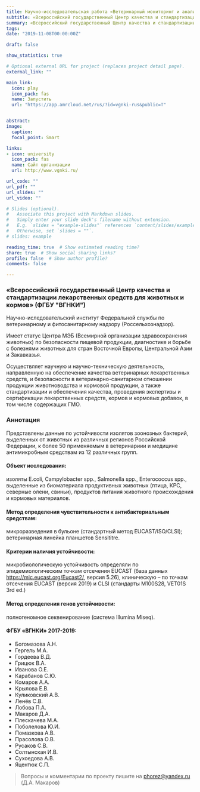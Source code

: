 ```yaml
---
title: Научно-исследовательская работа «Ветеринарный мониторинг и анализ риска антибиотикорезистентности зоонозных бактерий»
subtitle: «Всероссийский государственный Центр качества и стандартизации лекарственных средств для животных и кормов» (ФГБУ «ВГНКИ») 
summary: «Всероссийский государственный Центр качества и стандартизации лекарственных средств для животных и кормов» (ФГБУ «ВГНКИ») 
tags:
date: "2019-11-08T00:00:00Z"

draft: false

show_statistics: true

# Optional external URL for project (replaces project detail page).
external_link: "" 

main_link: 
  icon: play
  icon_pack: fas
  name: Запустить
  url: "https://app.amrcloud.net/rus/?id=vgnki-rus&public=T"


abstract: 
image:
  caption: 
  focal_point: Smart

links:
- icon: university
  icon_pack: fas
  name: Сайт организации
  url: http://www.vgnki.ru/

url_code: ""
url_pdf: ""
url_slides: ""
url_video: ""

# Slides (optional).
#   Associate this project with Markdown slides.
#   Simply enter your slide deck's filename without extension.
#   E.g. `slides = "example-slides"` references `content/slides/example-slides.md`.
#   Otherwise, set `slides = ""`.
# slides: example

reading_time: true  # Show estimated reading time?
share: true  # Show social sharing links?
profile: false  # Show author profile?
comments: false 

---
```


### «Всероссийский государственный Центр качества и стандартизации лекарственных средств для животных и кормов» (ФГБУ "ВГНКИ")

Научно-иследовательский институт Федеральной службы по ветеринарному и фитосанитарному надзору (Россельхознадзор).

Имеет статус Центра МЭБ (Всемирной организации здравоохранения животных) по безопасности пищевой продукции, диагностике и борьбе с болезнями животных для стран Восточной Европы, Центральной Азии и Закавказья.

Осуществляет научную и научно-техническую деятельность, направленную на обеспечение качества ветеринарных лекарственных средств, и безопасности в ветеринарно-санитарном отношении продукции животноводства и кормовой продукции, а также стандартизации и обеспечения качества, проведения экспертизы и сертификации лекарственных средств, кормов и кормовых добавок, в том числе содержащих ГМО.

### Аннотация

Представлены данные по устойчивости изолятов зоонозных бактерий, выделенных от животных из различных регионов Российской Федерации, к более 50 применяемым в ветеринариии и медицине антимикробным средствам из 12 различных групп.

#### Объект исследования: 

изоляты E.coli, Campylobacter spp., Salmonella spp., Enterococcus spp., выделенные из биоматериала продуктивных животных (птица, КРС, северные олени, свиньи), продуктов питания животного происхождения и кормовых материалов. 

#### Метод определения чувствительности к антибактериальным средствам:

микроразведения в бульоне (стандартный метод EUCAST/ISO/CLSI); ветеринарная линейка планшетов Sensititre.

#### Критерии наличия устойчивости: 

микробиологическую устойчивость определяли по эпидемиологическим точкам отсечения EUCAST (база данных https://mic.eucast.org/Eucast2/, версия 5.26), клиническую – по точкам отсечения EUCAST (версия 2019) и СLSI (стандарты M100S28, VET01S 3rd ed.)

#### Метод определения генов устойчивости: 

полногеномное секвенирование (система Illumina Miseq).

#### ФГБУ «ВГНКИ» 2017-2019:  

-	Богомазова А.Н.
-	Гергель М.А.
-	Гордеева В.Д.
-	Грицюк В.А.
-	Иванова О.Е.
-	Карабанов С.Ю.
-	Комаров А.А.
-	Крылова Е.В.
-	Куликовский А.В.
-	Ленёв С.В.
-	Лобова П.А.
-	Макаров Д.А.
-	Плескачева М.А.
-	Поболелова Ю.И.
-	Помазкова А.В.
-	Прасолова О.В.
-	Русаков С.В.
-	Солтынская И.В.
-	Сухоедова А.В.
-	Яцентюк С.П.

> Вопросы и комментарии по проекту пишите на [phorez@yandex.ru](mailto:phorez@yandex.ru) (Д.А. Макаров)
